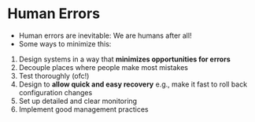 # Human Errors

- Human errors are inevitable: We are humans after all!
- Some ways to minimize this:

1. Design systems in a way that **minimizes opportunities for errors**
2. Decouple places where people make most mistakes
3. Test thoroughly (ofc!)
4. Design to **allow quick and easy recovery** e.g., make it fast to roll back configuration changes
5. Set up detailed and clear monitoring
6. Implement good management practices
